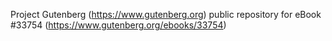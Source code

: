 Project Gutenberg (https://www.gutenberg.org) public repository for eBook #33754 (https://www.gutenberg.org/ebooks/33754)
